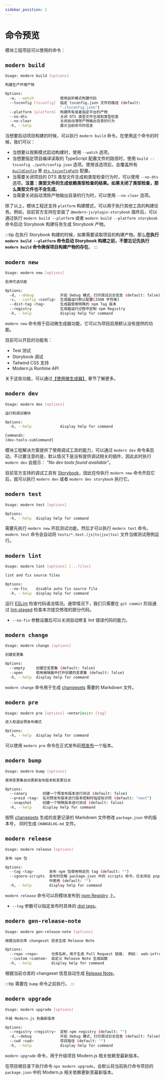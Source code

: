```yaml
---
sidebar_position: 2
---
```


# 命令预览

模块工程项目可以使用的命令：

## `modern build`

```bash
Usage: modern build [options]

构建生产环境产物

Options:
  -w, --watch            使用监听模式构建代码
  --tsconfig [tsconfig]  指定 tsconfig.json 文件的路径 (default:
                         "./tsconfig.json")
  --platform [platform]  构建所有或者指定平台的产物
  --no-dts               关闭 DTS 类型文件生成和类型检查
  --no-clear             关闭自动清除产物输出目录的行为
  -h, --help             展示当前命令的信息
```

当想要启动项目构建的时候，可以执行 `modern build` 命令。在使用这个命令的时候，我们可以：

- 当想要以观察模式启动构建时，使用 `--watch` 选项。
- 当想要指定项目编译读取的 TypeScript 配置文件的路径时，使用 `build --tsconfig ./path/config.json` 选项。使用该选项后，会覆盖所有 [`buildConfig`](/api/config/build-config) 里 [`dts.tsconfigPath`](/api/config/build-config) 配置。
- 当需要关闭项目的 DTS 类型文件生成和类型检查行为时，可以使用 `--no-dts` 选项。**注意：类型文件的生成依赖类型检查的结果。如果关闭了类型检查，那么类型文件也不会生成**。
- 当需要关闭自动清除产物输出目录的行为时，可以使用 `--no-clear` 选项。

除了以上，模块工程还支持 `platform` 构建模式，可以用于执行其他工具的构建任务。例如，目前官方支持在安装了 `@modern-js/plugin-storybook` 插件后，可以通过执行 `modern build --platform` 或者 `modern build --platform storybook` 命令启动 Storybook 构建任务生成 Storybook 产物。

:::tip
在执行 Storybook 构建的时候，如果需要读取项目的构建产物。那么**在执行 `modern build --platform` 命令启动 Storybook 构建之前，不要忘记先执行 `modern build` 命令确保项目构建产物的存在**。
:::

## `modern new`

```bash
Usage: modern new [options]

启用可选功能

Options:
  -d, --debug            开启 Debug 模式，打印调试日志信息 (default: false)
  -c, --config <config>  生成器运行默认配置(JSON 字符串)
  --dist-tag <tag>       生成器使用特殊的 npm Tag 版本
  --registry             生成器运行过程中定制 npm Registry
  -h, --help             display help for command
```

`modern new` 命令用于启动微生成器功能，它可以为项目启用默认没有提供的功能。

目前可以开启的功能有：

- Test 测试
- Storybook 调试
- Tailwind CSS 支持
- Modern.js Runtime API

关于这些功能，可以通过[【使用微生成器】](/guide/basic/use-micro-generator) 章节了解更多。

## `modern dev`

```bash
Usage: modern dev [options]

运行和调试模块

Options:
  -h, --help             display help for command

Commands:
[dev-tools-subCommand]
```

模块工程解决方案提供了使用调试工具的能力，可以通过 `modern dev` 命令来启动。不过要注意的是，默认情况下是没有提供调试相关的插件，因此此时执行 `modern dev` 会提示： _"No dev tools found available"_。

目前官方支持的调试工具有 [Storybook](https://storybook.js.org/)，因此在你执行 `modern new` 命令开启它后，就可以执行 `modern dev` 或者 `modern dev storybook` 执行它。

## `modern test`

```bash
Usage: modern test [options]

Options:
  -h, --help  display help for command
```

需要先执行 `modern new` 开启测试功能，然后才可以执行 `modern test` 命令。
`modern test` 命令会自动将 `tests/*.test.(js|ts|jsx|tsx)` 文件当做测试用例运行。

## `modern lint`

```bash
Usage: modern lint [options] [...files]

lint and fix source files

Options:
  --no-fix    disable auto fix source file
  -h, --help  display help for command
```

运行 [ESLint](https://eslint.org/) 检查代码语法情况。通常情况下，我们只需要在 `git commit` 阶段通过 [lint-staged](https://github.com/okonet/lint-staged) 检查本次提交修改的部分代码。

- `--no-fix` 参数设置后可以关闭自动修复 lint 错误代码的能力。

## `modern change`

```bash
Usage: modern change [options]

创建变更集

Options:
  --empty     创建空变更集 (default: false)
  --open      使用编辑器中打开创建的变更集 (default: false)
  -h, --help  display help for command
```

`modern change` 命令用于生成 [changesets](https://github.com/changesets/changesets) 需要的 Markdown 文件。

## `modern pre`

```bash
Usage: modern pre [options] <enter|exit> [tag]

进入和退出预发布模式

Options:
  -h, --help  display help for command
```

可以使用 `modern pre` 命令在正式发布前[预发布](https://github.com/atlassian/changesets/blob/main/docs/prereleases.md)一个版本。

## `modern bump`

```bash
Usage: modern bump [options]

使用变更集自动更新发布版本和变更日志

Options:
  --canary       创建一个预发布版本进行测试 (default: false)
  --preid <tag>  在对预发布版本进行版本控制时指定标识符 (default: "next")
  --snapshot     创建一个特殊版本进行测试 (default: false)
  -h, --help     display help for command
```

按照 [changesets](https://github.com/changesets/changesets) 生成的变更记录的 Markdown 文件修改 `package.json` 中的版本号， 同时生成 `CHANGELOG.md` 文件。

## `modern release`

```bash
Usage: modern release [options]

发布 npm 包

Options:
  --tag <tag>       发布 npm 包使用特定的 tag (default: "")
  --ignore-scripts  发布时忽略 package.json 中的 scripts 命令，仅支持在 pnpm monorepo
                    中使用 (default: "")
  -h, --help        display help for command
```

`modern release` 命令可以将模块发布到 [npm Registry](https://www.npmjs.com/) 上。

- `--tag` 参数可以指定发布时具体的 [dist tags](https://docs.npmjs.com/adding-dist-tags-to-packages)。

## `modern gen-release-note`

```bash
Usage: modern gen-release-note [options]

根据当前仓库 changeset 信息生成 Release Note

Options:
  --repo <repo>      仓库名称，用于生成 Pull Request 链接， 例如： web-infra-dev/modern.js
  --custom <cumtom>  自定义 Release Note 生成函数
  -h, --help         display help for command
```

根据当前仓库的 changeset 信息自动生成 [Release Note](https://en.wikipedia.org/wiki/Release_notes)。

:::tip
需要在 `bump` 命令之前执行。
:::

## `modern upgrade`

```bash
Usage: modern upgrade [options]

升级 Modern.js 到最新版本

Options:
  --registry <registry>  定制 npm registry (default: "")
  -d,--debug             开启 Debug 模式，打印调试日志信息 (default: false)
  --cwd <cwd>            项目路径 (default: "")
  -h, --help             display help for command
```

`modern upgrade` 命令，用于升级项目 Modern.js 相关依赖至最新版本。

在项目根目录下执行命令 `npx modern upgrade`，会默认将当前执行命令项目的 `package.json` 中的 Modern.js 相关依赖更新至最新版本。
